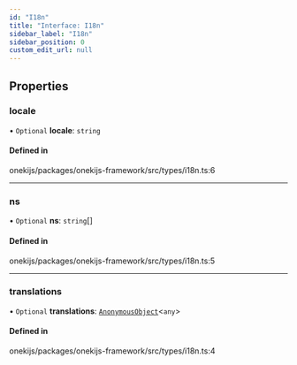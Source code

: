 ```yaml
---
id: "I18n"
title: "Interface: I18n"
sidebar_label: "I18n"
sidebar_position: 0
custom_edit_url: null
---
```


## Properties

### locale

• `Optional` **locale**: `string`

#### Defined in

onekijs/packages/onekijs-framework/src/types/i18n.ts:6

___

### ns

• `Optional` **ns**: `string`[]

#### Defined in

onekijs/packages/onekijs-framework/src/types/i18n.ts:5

___

### translations

• `Optional` **translations**: [`AnonymousObject`](AnonymousObject.md)<`any`\>

#### Defined in

onekijs/packages/onekijs-framework/src/types/i18n.ts:4
